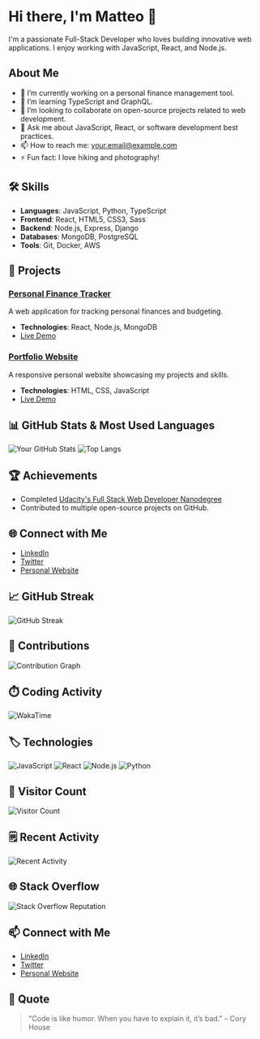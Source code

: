 # Hi there, I'm Matteo 👋
I'm a passionate Full-Stack Developer who loves building innovative web applications. I enjoy working with JavaScript, React, and Node.js.

## About Me
- 🔭 I’m currently working on a personal finance management tool.
- 🌱 I’m learning TypeScript and GraphQL.
- 👯 I’m looking to collaborate on open-source projects related to web development.
- 💬 Ask me about JavaScript, React, or software development best practices.
- 📫 How to reach me: your.email@example.com
- ⚡ Fun fact: I love hiking and photography!

## 🛠️ Skills
- **Languages**: JavaScript, Python, TypeScript
- **Frontend**: React, HTML5, CSS3, Sass
- **Backend**: Node.js, Express, Django
- **Databases**: MongoDB, PostgreSQL
- **Tools**: Git, Docker, AWS

## 🚀 Projects

### [Personal Finance Tracker](https://github.com/yourusername/finance-tracker)
A web application for tracking personal finances and budgeting.
- **Technologies**: React, Node.js, MongoDB
- [Live Demo](https://finance-tracker-demo.com)

### [Portfolio Website](https://github.com/yourusername/portfolio)
A responsive personal website showcasing my projects and skills.
- **Technologies**: HTML, CSS, JavaScript
- [Live Demo](https://yourportfolio.com)

## 📊 GitHub Stats & Most Used Languages
![Your GitHub Stats](https://github-readme-stats.vercel.app/api?username=l3Luel7evL&show_icons=true&theme=radical)
![Top Langs](https://github-readme-stats-theta-ruddy-68.vercel.app/api/top-langs/?username=l3Luel7evL&layout=compact&theme=radical&include_private=true)

## 🏆 Achievements
- Completed [Udacity's Full Stack Web Developer Nanodegree](https://www.udacity.com/course/full-stack-web-developer-nanodegree--nd0044)
- Contributed to multiple open-source projects on GitHub.

## 🌐 Connect with Me
- [LinkedIn](https://linkedin.com/in/yourname)
- [Twitter](https://twitter.com/yourusername)
- [Personal Website](https://yourwebsite.com)

## 📈 GitHub Streak
![GitHub Streak](https://github-readme-streak-stats.herokuapp.com/?user=l3Luel7evL&theme=radical)

## 📅 Contributions
![Contribution Graph](https://activity-graph.herokuapp.com/graph?username=l3Luel7evL&theme=react-dark)

## ⏱️ Coding Activity
![WakaTime](https://wakatime.com/badge/user/your-wakatime-id.svg)

## 🏷️ Technologies
![JavaScript](https://img.shields.io/badge/-JavaScript-black?style=flat-square&logo=javascript)
![React](https://img.shields.io/badge/-React-black?style=flat-square&logo=react)
![Node.js](https://img.shields.io/badge/-Node.js-black?style=flat-square&logo=node.js)
![Python](https://img.shields.io/badge/-Python-black?style=flat-square&logo=python)

## 👀 Visitor Count
![Visitor Count](https://profile-counter.glitch.me/l3Luel7evL/count.svg)

## 🗒️ Recent Activity
![Recent Activity](https://github-readme-activity-graph.cyclic.app/graph?username=l3Luel7evL&theme=react-dark)

## 🌐 Stack Overflow
![Stack Overflow Reputation](https://img.shields.io/badge/Stack%20Overflow%20Reputation-#F48024.svg)

## 📫 Connect with Me
- [LinkedIn](https://linkedin.com/in/yourname)
- [Twitter](https://twitter.com/yourusername)
- [Personal Website](https://yourwebsite.com)

## 💬 Quote
> "Code is like humor. When you have to explain it, it’s bad." – Cory House
